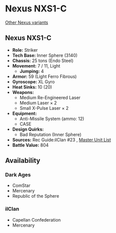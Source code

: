# Nexus NXS1-C 

[Other Nexus variants](../nexus.md) 

## Nexus NXS1-C 

- **Role:** Striker 
- **Tech Base:** Inner Sphere (3140) 
- **Chassis:** 25 tons (Endo Steel) 
- **Movement:** 7 / 11, Light 
  - **Jumping:** 4 
- **Armor:** 59 (Light Ferro Fibrous) 
- **Gyroscope:** XL Gyro 
- **Heat Sinks:** 10 (20) 
- **Weapons:** 
  - Medium Re-Engineered Laser 
  - Medium Laser × 2 
  - Small X-Pulse Laser × 2 
- **Equipment:** 
  - Anti-Missile System (ammo: 12) 
  - CASE 
- **Design Quirks:** 
  - Bad Reputation (Inner Sphere) 
- **Sources:** Rec Guide:ilClan #23 , [Master Unit List](http://masterunitlist.info/Unit/Details/8412) 
- **Battle Value:** 804 

## Availability 

### Dark Ages 

- ComStar 
- Mercenary 
- Republic of the Sphere 

### ilClan 

- Capellan Confederation 
- Mercenary 

